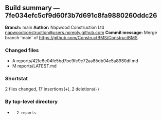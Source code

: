 ## Build summary — 7fe034efc5cf9d60f3b7d691c8fa9880260ddc26

**Branch:** main **Author:** Napwood Construction Ltd <napwoodconstruction@users.noreply.github.com>
**Commit message:** Merge branch 'main' of https://github.com/ConstructBMS/ConstructBMS

### Changed files

- A reports/42fe6e04fe5bd7be9fc9c72aa85db04c5a8980df.md
- M reports/LATEST.md

### Shortstat

2 files changed, 17 insertions(+), 2 deletions(-)

### By top-level directory

-       2 reports
